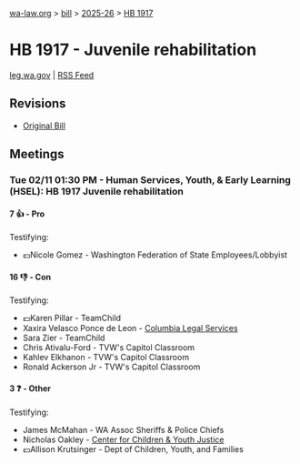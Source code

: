[wa-law.org](/) > [bill](/bill/) > [2025-26](/bill/2025-26/) > [HB 1917](/bill/2025-26/hb/1917/)

# HB 1917 - Juvenile rehabilitation
[leg.wa.gov](https://app.leg.wa.gov/billsummary?BillNumber=1917&Year=2025&Initiative=false) | [RSS Feed](./rss.xml)

## Revisions
* [Original Bill](1/)

## Meetings
### Tue 02/11 01:30 PM - Human Services, Youth, & Early Learning (HSEL): HB 1917 Juvenile rehabilitation
#### 7 👍 - Pro
Testifying:
* 💵Nicole Gomez - Washington Federation of State Employees/Lobbyist

#### 16 👎 - Con
Testifying:
* 💵Karen Pillar - TeamChild
* Xaxira Velasco Ponce de Leon - [Columbia Legal Services](/org/columbia_legal_services/)
* Sara Zier - TeamChild
* Chris Ativalu-Ford - TVW's Capitol Classroom
* Kahlev Elkhanon - TVW's Capitol Classroom
* Ronald Ackerson Jr - TVW's Capitol Classroom

#### 3 ❓ - Other
Testifying:
* James McMahan - WA Assoc Sheriffs & Police Chiefs
* Nicholas Oakley - [Center for Children & Youth Justice](/org/center_for_children_&_youth_justice/)
* 💵Allison Krutsinger - Dept of Children, Youth, and Families
